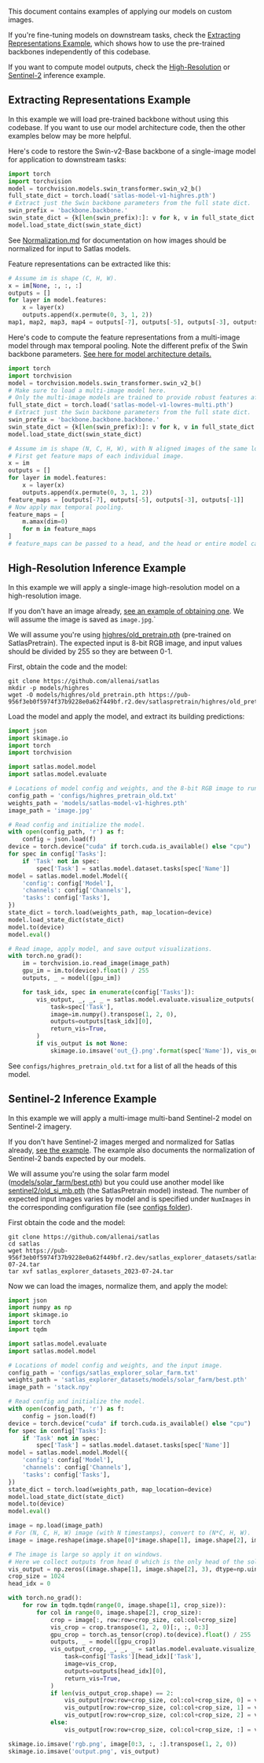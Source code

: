 This document contains examples of applying our models on custom images.

If you're fine-tuning models on downstream tasks, check the [Extracting Representations Example](#extracting-representations-example), which shows how to use the pre-trained backbones independently of this codebase.

If you want to compute model outputs, check the [High-Resolution](#high-resolution-inference-example) or [Sentinel-2](#sentinel-2-inference-example) inference example.

## Extracting Representations Example

In this example we will load pre-trained backbone without using this codebase.
If you want to use our model architecture code, then the other examples below may be more helpful.

Here's code to restore the Swin-v2-Base backbone of a single-image model for application to downstream tasks:

```python
import torch
import torchvision
model = torchvision.models.swin_transformer.swin_v2_b()
full_state_dict = torch.load('satlas-model-v1-highres.pth')
# Extract just the Swin backbone parameters from the full state dict.
swin_prefix = 'backbone.backbone.'
swin_state_dict = {k[len(swin_prefix):]: v for k, v in full_state_dict.items() if k.startswith(swin_prefix)}
model.load_state_dict(swin_state_dict)
```

See [Normalization.md](Normalization.md) for documentation on how images should be normalized for input to Satlas models.

Feature representations can be extracted like this:

```python
# Assume im is shape (C, H, W).
x = im[None, :, :, :]
outputs = []
for layer in model.features:
    x = layer(x)
    outputs.append(x.permute(0, 3, 1, 2))
map1, map2, map3, map4 = outputs[-7], outputs[-5], outputs[-3], outputs[-1]
```

Here's code to compute the feature representations from a multi-image model through max temporal pooling. Note the different prefix of the Swin backbone parameters. [See here for model architecture details.](ModelArchitecture.md)

```python
import torch
import torchvision
model = torchvision.models.swin_transformer.swin_v2_b()
# Make sure to load a multi-image model here.
# Only the multi-image models are trained to provide robust features after max temporal pooling.
full_state_dict = torch.load('satlas-model-v1-lowres-multi.pth')
# Extract just the Swin backbone parameters from the full state dict.
swin_prefix = 'backbone.backbone.backbone.'
swin_state_dict = {k[len(swin_prefix):]: v for k, v in full_state_dict.items() if k.startswith(swin_prefix)}
model.load_state_dict(swin_state_dict)

# Assume im is shape (N, C, H, W), with N aligned images of the same location at different times.
# First get feature maps of each individual image.
x = im
outputs = []
for layer in model.features:
    x = layer(x)
    outputs.append(x.permute(0, 3, 1, 2))
feature_maps = [outputs[-7], outputs[-5], outputs[-3], outputs[-1]]
# Now apply max temporal pooling.
feature_maps = [
    m.amax(dim=0)
    for m in feature_maps
]
# feature_maps can be passed to a head, and the head or entire model can be trained to fine-tune on task-specific labels.
```

## High-Resolution Inference Example

In this example we will apply a single-image high-resolution model on a high-resolution image.

If you don't have an image already, [see an example of obtaining one](Normalization.md#high-resolution-images).
We will assume the image is saved as `image.jpg`.`

We will assume you're using [highres/old_pretrain.pth](https://pub-956f3eb0f5974f37b9228e0a62f449bf.r2.dev/satlaspretrain/highres/old_pretrain.pth) (pre-trained on SatlasPretrain).
The expected input is 8-bit RGB image, and input values should be divided by 255 so they are between 0-1.

First, obtain the code and the model:

    git clone https://github.com/allenai/satlas
    mkdir -p models/highres
    wget -O models/highres/old_pretrain.pth https://pub-956f3eb0f5974f37b9228e0a62f449bf.r2.dev/satlaspretrain/highres/old_pretrain.pth

Load the model and apply the model, and extract its building predictions:

```python
import json
import skimage.io
import torch
import torchvision

import satlas.model.model
import satlas.model.evaluate

# Locations of model config and weights, and the 8-bit RGB image to run inference on.
config_path = 'configs/highres_pretrain_old.txt'
weights_path = 'models/satlas-model-v1-highres.pth'
image_path = 'image.jpg'

# Read config and initialize the model.
with open(config_path, 'r') as f:
    config = json.load(f)
device = torch.device("cuda" if torch.cuda.is_available() else "cpu")
for spec in config['Tasks']:
    if 'Task' not in spec:
        spec['Task'] = satlas.model.dataset.tasks[spec['Name']]
model = satlas.model.model.Model({
    'config': config['Model'],
    'channels': config['Channels'],
    'tasks': config['Tasks'],
})
state_dict = torch.load(weights_path, map_location=device)
model.load_state_dict(state_dict)
model.to(device)
model.eval()

# Read image, apply model, and save output visualizations.
with torch.no_grad():
    im = torchvision.io.read_image(image_path)
    gpu_im = im.to(device).float() / 255
    outputs, _ = model([gpu_im])

    for task_idx, spec in enumerate(config['Tasks']):
        vis_output, _, _, _ = satlas.model.evaluate.visualize_outputs(
            task=spec['Task'],
            image=im.numpy().transpose(1, 2, 0),
            outputs=outputs[task_idx][0],
            return_vis=True,
        )
        if vis_output is not None:
            skimage.io.imsave('out_{}.png'.format(spec['Name']), vis_output)
```

See `configs/highres_pretrain_old.txt` for a list of all the heads of this model.

## Sentinel-2 Inference Example

In this example we will apply a multi-image multi-band Sentinel-2 model on Sentinel-2 imagery.

If you don't have Sentinel-2 images merged and normalized for Satlas already, [see the example](Normalization.md#sentinel-2-images).
The example also documents the normalization of Sentinel-2 bands expected by our models.

We will assume you're using the solar farm model ([models/solar_farm/best.pth](https://pub-956f3eb0f5974f37b9228e0a62f449bf.r2.dev/satlas_explorer_datasets/satlas_explorer_datasets_2023-07-24.tar)) but you could use another model like [sentinel2/old_si_mb.pth](https://pub-956f3eb0f5974f37b9228e0a62f449bf.r2.dev/satlaspretrain/sentinel2/old_si_mb.pth) (the SatlasPretrain model) instead. The number of expected input images varies by model and is specified under `NumImages` in the corresponding configuration file (see [configs folder](https://github.com/allenai/satlas/tree/main/configs)).

First obtain the code and the model:

    git clone https://github.com/allenai/satlas
    cd satlas
    wget https://pub-956f3eb0f5974f37b9228e0a62f449bf.r2.dev/satlas_explorer_datasets/satlas_explorer_datasets_2023-07-24.tar
    tar xvf satlas_explorer_datasets_2023-07-24.tar

Now we can load the images, normalize them, and apply the model:

```python
import json
import numpy as np
import skimage.io
import torch
import tqdm

import satlas.model.evaluate
import satlas.model.model

# Locations of model config and weights, and the input image.
config_path = 'configs/satlas_explorer_solar_farm.txt'
weights_path = 'satlas_explorer_datasets/models/solar_farm/best.pth'
image_path = 'stack.npy'

# Read config and initialize the model.
with open(config_path, 'r') as f:
    config = json.load(f)
device = torch.device("cuda" if torch.cuda.is_available() else "cpu")
for spec in config['Tasks']:
    if 'Task' not in spec:
        spec['Task'] = satlas.model.dataset.tasks[spec['Name']]
model = satlas.model.model.Model({
    'config': config['Model'],
    'channels': config['Channels'],
    'tasks': config['Tasks'],
})
state_dict = torch.load(weights_path, map_location=device)
model.load_state_dict(state_dict)
model.to(device)
model.eval()

image = np.load(image_path)
# For (N, C, H, W) image (with N timestamps), convert to (N*C, H, W).
image = image.reshape(image.shape[0]*image.shape[1], image.shape[2], image.shape[3])

# The image is large so apply it on windows.
# Here we collect outputs from head 0 which is the only head of the solar farm model.
vis_output = np.zeros((image.shape[1], image.shape[2], 3), dtype=np.uint8)
crop_size = 1024
head_idx = 0

with torch.no_grad():
    for row in tqdm.tqdm(range(0, image.shape[1], crop_size)):
        for col in range(0, image.shape[2], crop_size):
            crop = image[:, row:row+crop_size, col:col+crop_size]
            vis_crop = crop.transpose(1, 2, 0)[:, :, 0:3]
            gpu_crop = torch.as_tensor(crop).to(device).float() / 255
            outputs, _ = model([gpu_crop])
            vis_output_crop, _, _, _ = satlas.model.evaluate.visualize_outputs(
                task=config['Tasks'][head_idx]['Task'],
                image=vis_crop,
                outputs=outputs[head_idx][0],
                return_vis=True,
            )
            if len(vis_output_crop.shape) == 2:
                vis_output[row:row+crop_size, col:col+crop_size, 0] = vis_output_crop
                vis_output[row:row+crop_size, col:col+crop_size, 1] = vis_output_crop
                vis_output[row:row+crop_size, col:col+crop_size, 2] = vis_output_crop
            else:
                vis_output[row:row+crop_size, col:col+crop_size, :] = vis_output_crop

skimage.io.imsave('rgb.png', image[0:3, :, :].transpose(1, 2, 0))
skimage.io.imsave('output.png', vis_output)
```